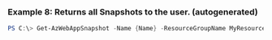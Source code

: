 
### Example 8: Returns all Snapshots to the user. (autogenerated)
```powershell
PS C:\> Get-AzWebAppSnapshot -Name {Name} -ResourceGroupName MyResourceGroup


